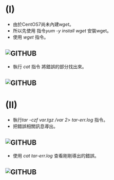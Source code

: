 # (I)

+ 由於CentOS7尚未內建*wget*。
+ 所以先使用 指令*yum -y install wget* 安裝wget。
+ 使用 *wget* 指令。
## ![GITHUB](https://imgur.com/EjfWj5t.jpg "git圖示")

+ 執行 *cat* 指令 將錯誤的部分找出來。
## ![GITHUB](https://imgur.com/rpsipQA.jpg "git圖示")

# (II)

+ 執行*tar -czf var.tgz /var 2> tar-err.log* 指令。
+ 把錯誤相關訊息導出。
## ![GITHUB](https://imgur.com/FSf4w9b.jpg "git圖示")

+ 使用 *cat tar-err.log* 查看剛剛導出的錯誤。
## ![GITHUB](https://imgur.com/RjrF5Mh.jpg "git圖示")

